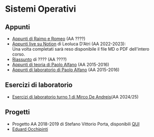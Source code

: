 # Sistemi Operativi

## Appunti

- [Appunti di Raimo e Romeo](./Raimo-Romeo) (AA ????)
- [Appunti live su Notion](https://lopsided-flavor-398.notion.site/96c7d002164e47d0b9782abf1d05a9fd?v=8ae0f65c2149405cb402a041db10df46) di Leoluca D'Atri (AA 2022-2023):  
  Una volta completati sarà reso disponibile il file MD o PDF dell'intero corso.
- [Riassunto](RIASSUNTO%20SO.pdf) di ???? (AA ????)
- [Appunti di teoria di Paolo Alfano](Alfano_2015-2016_Teoria.pdf) (AA 2015-2016)
- [Appunti di laboratorio di Paolo Alfano](Alfano_2015-2016_Laboratorio.pdf) (AA 2015-2016)

## Esercizi di laboratorio 
- [Esercizi di laboratorio turno 1 di Mirco De Andreis](https://github.com/MircoDeAndreis/ESERCIZI-LABORATORIO-SISTEMI-OPERATIVI-TURNO1-2024-2025.git)(AA 2024/25)

## Progetti

- Progetto AA 2018-2019 di Stefano Vittorio Porta, disponibili [QUI](https://github.com/stefa168/progetto_so)
- [Eduard Occhipinti](Progetti/2021-2022/Occhipinti/)
